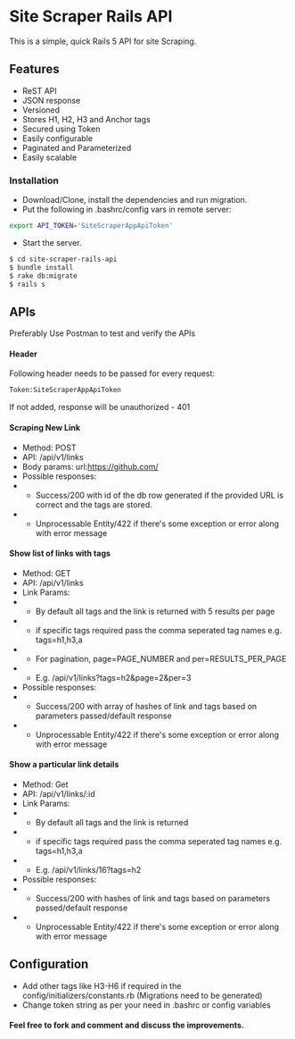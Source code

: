 # Site Scraper Rails API

This is a simple, quick Rails 5 API for site Scraping.
## Features
  - ReST API
  - JSON response
  - Versioned
  - Stores H1, H2, H3 and Anchor tags
  - Secured using Token
  - Easily configurable
  - Paginated and Parameterized
  - Easily scalable

### Installation

- Download/Clone, install the dependencies and run migration.
- Put the following in .bashrc/config vars in remote server:
```sh
export API_TOKEN='SiteScraperAppApiToken'
```
- Start the server.

```sh
$ cd site-scraper-rails-api
$ bundle install
$ rake db:migrate
$ rails s
```

## APIs
Preferably Use Postman to test and verify the APIs
#### Header
Following header needs to be passed for every request:
```sh
Token:SiteScraperAppApiToken
```
If not added, response will be unauthorized - 401
#### Scraping New Link
- Method: POST
- API: /api/v1/links
- Body params: url:https://github.com/
- Possible responses:
- - Success/200 with id of the db row generated if the provided URL is correct and the tags are stored.
- - Unprocessable Entity/422 if there's some exception or error along with error message

#### Show list of links with tags
- Method: GET
- API: /api/v1/links
- Link Params:
- - By default all tags and the link is returned with 5 results per page
- - if specific tags required pass the comma seperated tag names e.g. tags=h1,h3,a
- - For pagination, page=PAGE_NUMBER and per=RESULTS_PER_PAGE
- - E.g. /api/v1/links?tags=h2&page=2&per=3
- Possible responses:
- - Success/200 with array of hashes of link and tags based on parameters passed/default response
- - Unprocessable Entity/422 if there's some exception or error along with error message

#### Show a particular link details
- Method: Get
- API: /api/v1/links/:id
- Link Params:
- - By default all tags and the link is returned
- - if specific tags required pass the comma seperated tag names e.g. tags=h1,h3,a
- - E.g. /api/v1/links/16?tags=h2
- Possible responses:
- - Success/200 with hashes of link and tags based on parameters passed/default response
- - Unprocessable Entity/422 if there's some exception or error along with error message

## Configuration
- Add other tags like H3-H6 if required in the config/initializers/constants.rb (Migrations need to be generated)
- Change token string as per your need in .bashrc or config variables

#### Feel free to fork and comment and discuss the improvements.